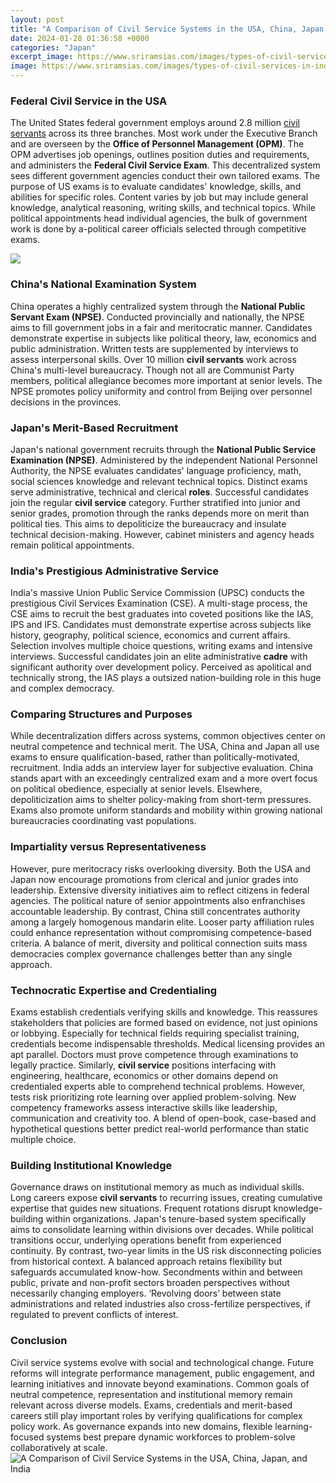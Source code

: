 ```yaml
---
layout: post
title: "A Comparison of Civil Service Systems in the USA, China, Japan, and India"
date: 2024-01-28 01:36:58 +0000
categories: "Japan"
excerpt_image: https://www.sriramsias.com/images/types-of-civil-services-in-india.jpg
image: https://www.sriramsias.com/images/types-of-civil-services-in-india.jpg
---
```


### Federal Civil Service in the USA
The United States federal government employs around 2.8 million [civil servants](https://fistore.mysenprints.com/collection/abundis) across its three branches. Most work under the Executive Branch and are overseen by the **Office of Personnel Management (OPM)**. The OPM advertises job openings, outlines position duties and requirements, and administers the **Federal Civil Service Exam**. This decentralized system sees different government agencies conduct their own tailored exams. 
The purpose of US exams is to evaluate candidates' knowledge, skills, and abilities for specific roles. Content varies by job but may include general knowledge, analytical reasoning, writing skills, and technical topics. While political appointments head individual agencies, the bulk of government work is done by a-political career officials selected through competitive exams.

![](https://media.springernature.com/w306/springer-static/cover-hires/book/978-1-137-49145-9)
### China's National Examination System  
China operates a highly centralized system through the **National Public Servant Exam (NPSE)**. Conducted provincially and nationally, the NPSE aims to fill government jobs in a fair and meritocratic manner. Candidates demonstrate expertise in subjects like political theory, law, economics and public administration. 
Written tests are supplemented by interviews to assess interpersonal skills. Over 10 million **civil servants** work across China's multi-level bureaucracy. Though not all are Communist Party members, political allegiance becomes more important at senior levels. The NPSE promotes policy uniformity and control from Beijing over personnel decisions in the provinces.
### Japan's Merit-Based Recruitment  
Japan's national government recruits through the **National Public Service Examination (NPSE)**. Administered by the independent National Personnel Authority, the NPSE evaluates candidates' language proficiency, math, social sciences knowledge and relevant technical topics. Distinct exams serve administrative, technical and clerical **roles**.
Successful candidates join the regular **civil service** category. Further stratified into junior and senior grades, promotion through the ranks depends more on merit than political ties. This aims to depoliticize the bureaucracy and insulate technical decision-making. However, cabinet ministers and agency heads remain political appointments.
### India's Prestigious Administrative Service  
India's massive Union Public Service Commission (UPSC) conducts the prestigious Civil Services Examination (CSE). A multi-stage process, the CSE aims to recruit the best graduates into coveted positions like the IAS, IPS and IFS. Candidates must demonstrate expertise across subjects like history, geography, political science, economics and current affairs. 
Selection involves multiple choice questions, writing exams and intensive interviews. Successful candidates join an elite administrative **cadre** with significant authority over development policy. Perceived as apolitical and technically strong, the IAS plays a outsized nation-building role in this huge and complex democracy.
### Comparing Structures and Purposes
While decentralization differs across systems, common objectives center on neutral competence and technical merit. The USA, China and Japan all use exams to ensure qualification-based, rather than politically-motivated, recruitment. India adds an interview layer for subjective evaluation.
China stands apart with an exceedingly centralized exam and a more overt focus on political obedience, especially at senior levels. Elsewhere, depoliticization aims to shelter policy-making from short-term pressures. Exams also promote uniform standards and mobility within growing national bureaucracies coordinating vast populations.
### Impartiality versus Representativeness 
However, pure meritocracy risks overlooking diversity. Both the USA and Japan now encourage promotions from clerical and junior grades into leadership. Extensive diversity initiatives aim to reflect citizens in federal agencies. The political nature of senior appointments also enfranchises accountable leadership. 
By contrast, China still concentrates authority among a largely homogenous mandarin elite. Looser party affiliation rules could enhance representation without compromising competence-based criteria. A balance of merit, diversity and political connection suits mass democracies complex governance challenges better than any single approach.
### Technocratic Expertise and Credentialing
Exams establish credentials verifying skills and knowledge. This reassures stakeholders that policies are formed based on evidence, not just opinions or lobbying. Especially for technical fields requiring specialist training, credentials become indispensable thresholds.
Medical licensing provides an apt parallel. Doctors must prove competence through examinations to legally practice. Similarly, **civil service** positions interfacing with engineering, healthcare, economics or other domains depend on credentialed experts able to comprehend technical problems.
However, tests risk prioritizing rote learning over applied problem-solving. New competency frameworks assess interactive skills like leadership, communication and creativity too. A blend of open-book, case-based and hypothetical questions better predict real-world performance than static multiple choice.
### Building Institutional Knowledge
Governance draws on institutional memory as much as individual skills. Long careers expose **civil servants** to recurring issues, creating cumulative expertise that guides new situations. Frequent rotations disrupt knowledge-building within organizations. 
Japan's tenure-based system specifically aims to consolidate learning within divisions over decades. While political transitions occur, underlying operations benefit from experienced continuity. By contrast, two-year limits in the US risk disconnecting policies from historical context. 
A balanced approach retains flexibility but safeguards accumulated know-how. Secondments within and between public, private and non-profit sectors broaden perspectives without necessarily changing employers. ‘Revolving doors’ between state administrations and related industries also cross-fertilize perspectives, if regulated to prevent conflicts of interest.
### Conclusion
Civil service systems evolve with social and technological change. Future reforms will integrate performance management, public engagement, and learning initiatives and innovate beyond examinations. Common goals of neutral competence, representation and institutional memory remain relevant across diverse models. 
Exams, credentials and merit-based careers still play important roles by verifying qualifications for complex policy work. As governance expands into new domains, flexible learning-focused systems best prepare dynamic workforces to problem-solve collaboratively at scale.
![A Comparison of Civil Service Systems in the USA, China, Japan, and India](https://www.sriramsias.com/images/types-of-civil-services-in-india.jpg)